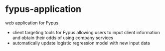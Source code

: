 # fypus-application
web application for Fypus
- client targeting tools for Fypus allowing users to input client information and obtain their odds of using company services
- automatically update logistic regression model with new input data
